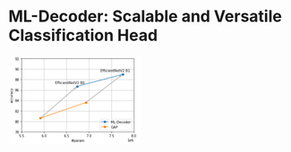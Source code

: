 # ML-Decoder: Scalable and Versatile Classification Head

<img src="https://github.com/bdghuy/ML-Decoder/blob/main/img.PNG" width="237" height="158">
